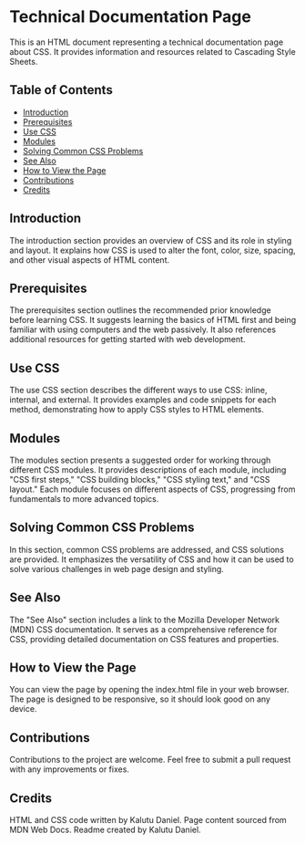# Technical Documentation Page
This is an HTML document representing a technical documentation page about CSS. It provides information and resources related to Cascading Style Sheets.

## Table of Contents
- [Introduction](#introduction)
- [Prerequisites](#prerequisites)
- [Use CSS](#use-css)
- [Modules](#modules)
- [Solving Common CSS Problems](#solving-common-css-problems)
- [See Also](#see-also)
- [How to View the Page](#How-to-View-the-Page)
- [Contributions](#contributions)
- [Credits](#credits)

## Introduction
The introduction section provides an overview of CSS and its role in styling and layout. It explains how CSS is used to alter the font, color, size, spacing, and other visual aspects of HTML content.

## Prerequisites
The prerequisites section outlines the recommended prior knowledge before learning CSS. It suggests learning the basics of HTML first and being familiar with using computers and the web passively. It also references additional resources for getting started with web development.

## Use CSS
The use CSS section describes the different ways to use CSS: inline, internal, and external. It provides examples and code snippets for each method, demonstrating how to apply CSS styles to HTML elements.

## Modules
The modules section presents a suggested order for working through different CSS modules. It provides descriptions of each module, including "CSS first steps," "CSS building blocks," "CSS styling text," and "CSS layout." Each module focuses on different aspects of CSS, progressing from fundamentals to more advanced topics.

## Solving Common CSS Problems
In this section, common CSS problems are addressed, and CSS solutions are provided. It emphasizes the versatility of CSS and how it can be used to solve various challenges in web page design and styling.

## See Also
The "See Also" section includes a link to the Mozilla Developer Network (MDN) CSS documentation. It serves as a comprehensive reference for CSS, providing detailed documentation on CSS features and properties.

## How to View the Page
You can view the page by opening the index.html file in your web browser. The page is designed to be responsive, so it should look good on any device.

## Contributions
Contributions to the project are welcome. Feel free to submit a pull request with any improvements or fixes.

## Credits
HTML and CSS code written by Kalutu Daniel.
Page content sourced from MDN Web Docs.
Readme created by Kalutu Daniel.

